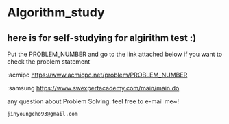 # Algorithm_study

## here is for self-studying for algirithm test :)

Put the PROBLEM_NUMBER and go to the link attached below
if you want to check the problem statement


  :acmipc
    https://www.acmicpc.net/problem/PROBLEM_NUMBER
    
  :samsung
    https://www.swexpertacademy.com/main/main.do
    
    
    
any question about Problem Solving. 
feel free to e-mail me~!

    jinyoungcho93@gmail.com

